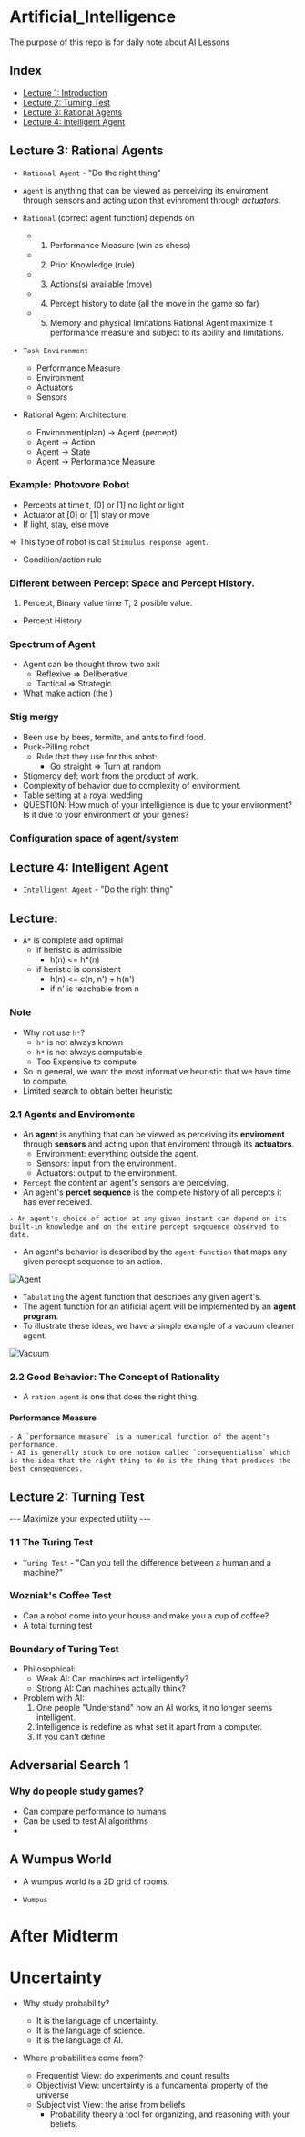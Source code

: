 # Artificial_Intelligence
 The purpose of this repo is for daily note about AI Lessons

## Index
- [Lecture 1: Introduction](#lecture-1-introduction)
- [Lecture 2: Turning Test](#lecture-2-turning-test)
- [Lecture 3: Rational Agents](#lecture-3-rational-agents)
- [Lecture 4: Intelligent Agent](#lecture-4-intelligent-agent)



## Lecture 3: Rational Agents
- `Rational Agent` - "Do the right thing"
- `Agent` is anything that can be viewed as perceiving 
its enviroment through sensors and acting upon that
evinroment through *actuators*.
- `Rational` (correct agent function) depends on
    - 1. Performance Measure (win as chess)
    - 2. Prior Knowledge (rule)
    - 3. Actions(s) available (move)
    - 4. Percept history to date (all the move in the game so far)
    - 5. Memory and physical limitations
    Rational Agent maximize it performance measure and subject to its ability and limitations.
- `Task Environment`
    - Performance Measure
    - Environment
    - Actuators
    - Sensors

- Rational Agent Architecture:
    - Environment(plan) -> Agent  (percept)
    - Agent -> Action
    - Agent -> State
    - Agent -> Performance Measure
### Example: Photovore Robot
- Percepts at time t, [0] or [1] no light or light 
- Actuator at [0] or [1] stay or move
- If light, stay, else move

=> This type of robot  is call  `Stimulus response agent`.
- Condition/action rule
### Different between Percept Space and Percept History.
1. Percept, Binary value time T, 2 posible value.
- Percept History

### Spectrum of Agent 
- Agent can be thought throw two axit
    - Reflexive => Deliberative
    - Tactical => Strategic
- What make action (the )

### Stig mergy 
- Been use by bees, termite, and ants to find food.
- Puck-Pilling robot
    - Rule that they use for this robot:
        - Go straight => Turn at random
- Stigmergy def: work from the product of work. 
- Complexity of behavior due to complexity of environment.
- Table setting at a royal wedding
- QUESTION: How much of your intelligience is due to your environment? Is it due to your environment or your genes?

### Configuration space of agent/system


## Lecture 4: Intelligent Agent
- `Intelligent Agent` - "Do the right thing"




## Lecture: 
- `A*` is complete and optimal
    - if heristic is admissible 
        - h(n) <= h*(n)
    - if heristic is consistent
        - h(n) <= c(n, n') + h(n')
        - if n' is reachable from n
### Note  
- Why not use `h*`?
    - `h*` is not always known
    - `h*` is not always computable
    -  Too Expensive to compute
- So in general, we want the most informative heuristic that we have time to compute.
- Limited search to obtain better heuristic



### 2.1 Agents and Enviroments
- An **agent** is anything that can be viewed as perceiving its **enviroment** through **sensors** and acting upon that enviroment through its **actuators**.
    - Environment: everything outside the agent.
    - Sensors: input from the environment.
    - Actuators: output to the environment.
- `Percept` the content an agent's sensors are perceiving.
- An agent's **percet sequence** is the complete history of all percepts it has ever received.
```
- An agent's choice of action at any given instant can depend on its built-in knowledge and on the entire percept seqquence observed to date.
```
- An agent's behavior is described by the `agent function` that maps any given percept sequence to an action.

![Agent](Graphs/Agents_interact.png)
- `Tabulating` the agent function that describes any given agent's.
- The agent function for an atificial agent will be implemented by an **agent program**.
- To illustrate these ideas, we have a simple example of a vacuum cleaner agent.

![Vacuum](Graphs/The_Vaccuum.png)
### 2.2 Good Behavior: The Concept of Rationality
- A `ration agent` is one that does the right thing.
 
 #### Performance Measure
    - A `performance measure` is a numerical function of the agent's performance.
    - AI is generally stuck to one notion called `consequentialism` which is the idea that the right thing to do is the thing that produces the best consequences.







## Lecture 2: Turning Test
--- Maximize your expected utility ---
### 1.1 The Turing Test
- `Turing Test` - "Can you tell the difference between a human and a machine?"
### Wozniak's Coffee Test
- Can a robot come into your house and make you a cup of coffee?
- A total turning test
### Boundary of Turing Test
- Philosophical:
    - Weak AI: Can machines act intelligently?
    - Strong AI: Can machines actually think?
- Problem with AI:
    1. One people "Understand" how an AI works, it no longer seems intelligent.
    2. Intelligence is redefine as what set it apart from a computer.
    3. If you can't define




## Adversarial Search 1
### Why do people study games?
- Can compare performance to humans
- Can be used to test AI algorithms
- 


## A Wumpus World
- A wumpus world is a 2D grid of rooms.

- `Wumpus` 


# After Midterm

# Uncertainty
- Why study probability?
    - It is the language of uncertainty.
    - It is the language of science.
    - It is the language of AI.

- Where probabilities come from?
    - Frequentist View: do experiments and count results
    - Objectivist View: uncertainty is a fundamental property of the universe
    - Subjectivist View: the arise from beliefs
        - Probability theory a tool for organizing, and reasoning with your beliefs.